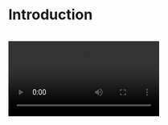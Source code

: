 # Introduction

<br/>
<Video src="/videos/aide-intro.mp4" />

## Why Choose ==Aide==?

==Aide== is a powerful AI-assisted development ==VSCode== extensions designed to enhance your coding experience. Here's why you should choose ==Aide==:

- **📚 Improved Code Readability**: Add detailed comments to your code with one click, improving readability without modifying the original file.

- **🔄 Effortless Code Conversion**: Convert code between languages or frameworks instantly, making it easier to understand unfamiliar code or migrate projects.

- **🔮 Magical Smart Paste**: Intelligently convert clipboard content when pasting, including transforming design screenshots into UI code. Streamlines cross-language, cross-framework development, and design-to-code workflows.

- **📋 Efficient Batch Processing**: Easily process multiple files or folders with AI, significantly boosting your productivity.

- **🏷️ Intelligent Variable Renaming**: Get AI-powered variable name suggestions with explanations, helping you choose the best names for your code.

- **🤖 Customizable AI Commands**: Create and execute custom AI commands, allowing for flexible interaction with your codebase.

## Key Features

1. **[Code Viewer Helper](../features/code-viewer-helper.md)**: Add AI-generated comments to make your code easier to understand.

2. **[Code Convert](../features/code-convert.md)**: Transform code from one programming language to another with AI assistance.

3. **[Smart Paste](../features/smart-paste.md)**: Intelligently convert clipboard content when pasting into different file types.

4. **[AI Batch Processor](../features/batch-processor.md)**: Process multiple files with AI according to your specific requirements

5. **[Copy Multiple Files As AI Prompt](../features/copy-as-prompt.md)**: Format multiple files as AI interaction prompts with a single click.

6. **[Rename Variable](../features/rename-variable.md)**: Get AI suggestions for variable names to improve code clarity.

7. **[Ask AI With Custom Command](../features/ask-ai.md)**: Execute customized AI commands on selected files or folders.

## Differences Between ==Aide== and ==Copilot/Cursor/Codeium/AmazonQ==

<Image src="/aide-difference-with-other-ai-tools.jpg"/>

- **🚫 No Redundant Features**: We focus on unique, complementary features rather than replicating existing tools.

- **⚡ Efficiency-Focused**: Each feature is carefully designed for optimal user experience and practical utility.

- **💪 Quality Over Quantity**: We prioritize high-performing features, avoiding those with poor real-world results.

- **🔓 Open Source**: Freely view and contribute to our source code.

- **🛠️ Customizable**: Use your preferred AI model, including local options.

## Quick Navigation

- [Features](../features/code-viewer-helper.md)
- [Configuration](../configuration/openai-key.md)
- [How to Configure OpenAI Key](./how-to-configure-openai-key)
- [Using Other Large Language Models](../use-another-llm/anthropic.md)
- [FAQ](./faq.md)
